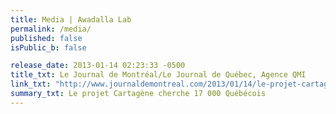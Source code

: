 ```yaml
---
title: Media | Awadalla Lab
permalink: /media/
published: false
isPublic_b: false

release_date: 2013-01-14 02:23:33 -0500
title_txt: Le Journal de Montréal/Le Journal de Québec, Agence QMI
link_txt: "http://www.journaldemontreal.com/2013/01/14/le-projet-cartagene-cherche-17-000-quebecois"
summary_txt: Le projet Cartagène cherche 17 000 Québécois
---
```

